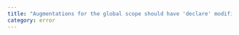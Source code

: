 ```yaml
---
title: "Augmentations for the global scope should have 'declare' modifier unless they appear in already ambient context."
category: error
---
```

